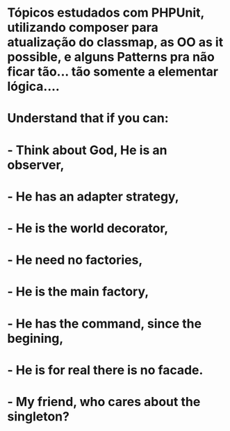 # Tópicos estudados com PHPUnit, utilizando composer para atualização do classmap, as OO as it possible, e alguns Patterns pra não ficar tão... tão somente a elementar lógica....

# Understand that if you can: 
#
# - Think about God, He is an observer, 
# - He has an adapter strategy, 
# - He is the world decorator, 
# - He need no factories, 
# - He is the main factory,
# - He has the command, since the begining, 
# - He is for real there is no facade. 
# - My friend, who cares about the singleton?
